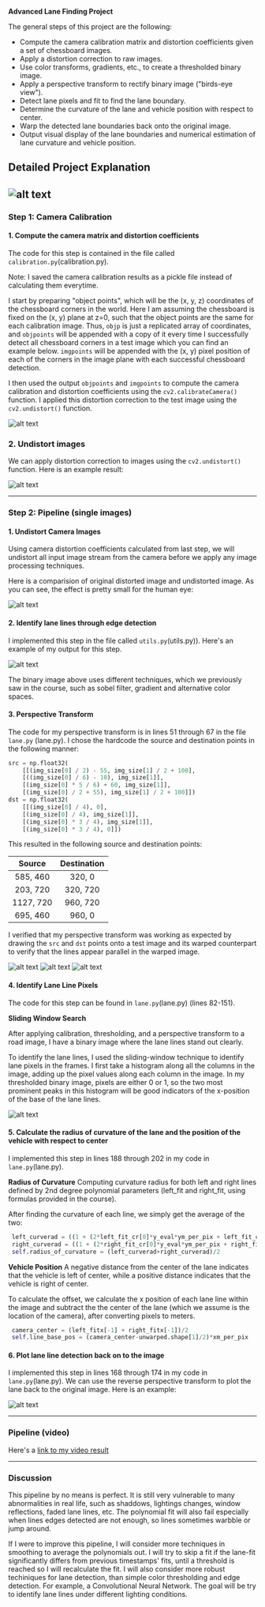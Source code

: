

**Advanced Lane Finding Project**

The general steps of this project are the following:

* Compute the camera calibration matrix and distortion coefficients given a set of chessboard images.
* Apply a distortion correction to raw images.
* Use color transforms, gradients, etc., to create a thresholded binary image.
* Apply a perspective transform to rectify binary image ("birds-eye view").
* Detect lane pixels and fit to find the lane boundary.
* Determine the curvature of the lane and vehicle position with respect to center.
* Warp the detected lane boundaries back onto the original image.
* Output visual display of the lane boundaries and numerical estimation of lane curvature and vehicle position.

[//]: # (Image References)

[image1]: ./output_images/corners_found.png "Found Corners"
[image2]: ./output_images/undistorted.png "Undistorted"
[image3]: ./output_images/undistorted2.png "Undistorted Image"
[image4]: ./output_images/undistorted_binary.png "Undistorted Binary Image"
[image5]: ./output_images/top_down_view0.png "Top Down View"
[image6]: ./output_images/top_down_view.png "Top Down View"
[image7]: ./output_images/top_down_view2.png "Top Down View"
[image8]: ./output_images/histogram.png "Histogram"
[image9]: ./output_images/lane_detected_image.png "Final"
[image10]: ./output_images/final.gif "Final"

## Detailed Project Explanation

![alt text][image10]
---

### Step 1: Camera Calibration

#### 1. Compute the camera matrix and distortion coefficients

The code for this step is contained in the file called `calibration.py`(calibration.py).

Note: I saved the camera calibration results as a pickle file instead of calculating them everytime.

I start by preparing "object points", which will be the (x, y, z) coordinates of the chessboard corners in the world. Here I am assuming the chessboard is fixed on the (x, y) plane at z=0, such that the object points are the same for each calibration image.  Thus, `objp` is just a replicated array of coordinates, and `objpoints` will be appended with a copy of it every time I successfully detect all chessboard corners in a test image which you can find an example below.  `imgpoints` will be appended with the (x, y) pixel position of each of the corners in the image plane with each successful chessboard detection.

I then used the output `objpoints` and `imgpoints` to compute the camera calibration and distortion coefficients using the `cv2.calibrateCamera()` function.  I applied this distortion correction to the test image using the `cv2.undistort()` function.

![alt text][image1]

### 2. Undistort images
We can apply distortion correction to images using the `cv2.undistort()` function. Here is an example result:

![alt text][image2]

---

### Step 2: Pipeline (single images)

#### 1. Undistort Camera Images

Using camera distortion coefficients calculated from last step, we will undistort all input image stream from the camera before we apply any image processing techniques.

Here is a comparision of original distorted image and undistorted image. As you can see, the effect is pretty small for the human eye:

![alt text][image3]

#### 2. Identify lane lines through edge detection

I implemented this step in the file called `utils.py`(utils.py)). Here's an example of my output for this step.

![alt text][image4]

The binary image above uses different techniques, which we previously saw in the course, such as sobel filter, gradient and alternative color spaces.

#### 3. Perspective Transform

The code for my perspective transform is in lines 51 through 67 in the file `lane.py` (lane.py). I chose the hardcode the source and destination points in the following manner:

```python
src = np.float32(
    [[(img_size[0] / 2) - 55, img_size[1] / 2 + 100],
    [((img_size[0] / 6) - 10), img_size[1]],
    [(img_size[0] * 5 / 6) + 60, img_size[1]],
    [(img_size[0] / 2 + 55), img_size[1] / 2 + 100]])
dst = np.float32(
    [[(img_size[0] / 4), 0],
    [(img_size[0] / 4), img_size[1]],
    [(img_size[0] * 3 / 4), img_size[1]],
    [(img_size[0] * 3 / 4), 0]])
```

This resulted in the following source and destination points:

| Source        | Destination   |
|:-------------:|:-------------:|
| 585, 460      | 320, 0        |
| 203, 720      | 320, 720      |
| 1127, 720     | 960, 720      |
| 695, 460      | 960, 0        |

I verified that my perspective transform was working as expected by drawing the `src` and `dst` points onto a test image and its warped counterpart to verify that the lines appear parallel in the warped image.

![alt text][image5]
![alt text][image6]
![alt text][image7]

#### 4. Identify Lane Line Pixels

The code for this step can be found in `lane.py`(lane.py) (lines 82-151).

**Sliding Window Search**

After applying calibration, thresholding, and a perspective transform to a road image, I have a binary image  where the lane lines stand out clearly.

To identify the lane lines, I used the sliding-window technique to identify lane pixels in the frames. I first take a histogram along all the columns in the image, adding up the pixel values along each column in the image. In my thresholded binary image, pixels are either 0 or 1, so the two most prominent peaks in this histogram will be good indicators of the x-position of the base of the lane lines.

![alt text][image8]

#### 5. Calculate the radius of curvature of the lane and the position of the vehicle with respect to center

I implemented this step in lines 188 through 202 in my code in `lane.py`(lane.py).

**Radius of Curvature**
Computing curvature radius for both left and right lines defined by 2nd degree polynomial parameters (left_fit and right_fit, using formulas provided in the course).

After finding the curvature of each line, we simply get the average of the two:
```python
 left_curverad = ((1 + (2*left_fit_cr[0]*y_eval*ym_per_pix + left_fit_cr[1])**2)**1.5) / np.absolute(2*left_fit_cr[0])
 right_curverad = ((1 + (2*right_fit_cr[0]*y_eval*ym_per_pix + right_fit_cr[1])**2)**1.5) / np.absolute(2*right_fit_cr[0])
 self.radius_of_curvature = (left_curverad+right_curverad)/2
```

**Vehicle Position**
A negative distance from the center of the lane indicates that the vehicle is left of center, while a positive distance indicates that the vehicle is right of center.

To calculate the offset, we calculate the x position of each lane line within the image and subtract the the center of the lane (which we assume is the location of the camera), after converting pixels to meters.
```python
 camera_center = (left_fitx[-1] + right_fitx[-1])/2
 self.line_base_pos = (camera_center-unwarped.shape[1]/2)*xm_per_pix
```

#### 6. Plot lane line detection back on to the image

I implemented this step in lines 168 through 174 in my code in `lane.py`(lane.py). We can use the reverse perspective transform to plot the lane back to the original image. Here is an example:

![alt text][image9]

---

### Pipeline (video)


Here's a [link to my video result](./out_project_video.mp4)

---

### Discussion

This pipeline by no means is perfect. It is still very vulnerable to many abnormalities in real life, such as shaddows, lightings changes, window reflections, faded lane lines, etc. The polynomial fit will also fail especially when lines edges detected are not enough, so lines sometimes warbble or jump around.

If I were to improve this pipeline, I will consider more techniques in smoothing to average the polynomials out. I will try to skip a fit if the lane-fit significantly differs from previous timestamps' fits, until a threshold is reached so I will recalculate the fit. I will also consider more robust techiniques for lane detection, than simple color thresholding and edge detection. For example, a Convolutional Neural Network. The goal will be try to identify lane lines under different lighting conditions.
